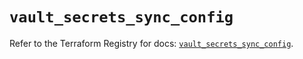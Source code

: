 # `vault_secrets_sync_config`

Refer to the Terraform Registry for docs: [`vault_secrets_sync_config`](https://registry.terraform.io/providers/hashicorp/vault/3.25.0/docs/resources/secrets_sync_config).
